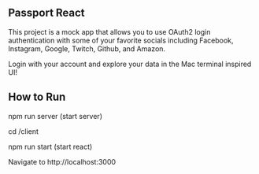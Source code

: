 ## Passport React



This project is a mock app that allows you to use OAuth2 login authentication with some 
of your favorite socials including Facebook, Instagram, Google, Twitch, Github, and Amazon.

Login with your account and explore your data in the Mac terminal inspired UI!

## How to Run

npm run server   (start server)

cd /client

npm run start   (start react)

Navigate to http://localhost:3000 

